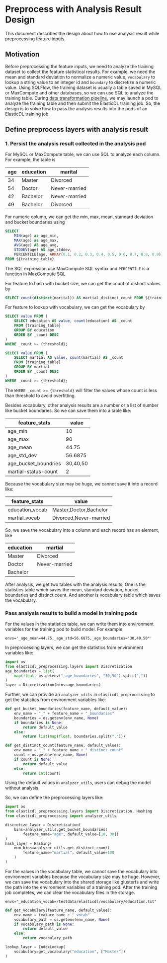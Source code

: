 # Preprocess with Analysis Result Design

This document describes the design about how to use analysis result while
preprocessing feature inputs.

## Motivation

Before preprocessing the feature inputs, we need to analyze the training dataset
to collect the feature statistical results. For example, we need the mean and
standard deviation to normalize a numeric value, `vocabulary` to lookup a string
value to an integer id and `boundary` to discretize a numeric value. Using
SQLFlow, the training dataset is usually a table saved in MySQL or MaxCompute
and other databases, so we can use SQL to analyze the training table.  During
[data transformation pipeline](./data_transform.md), we may launch a pod to
analyze the training table and then submit the ElasticDL training job. So, the
design is to solve how to pass the analysis results into the pods of an
ElasticDL training job.

## Define preprocess layers with analysis result

### 1. Persist the analysis result collected in the analysis pod

For MySQL or MaxCompute table, we can use SQL to analyze each column. For
example, the table is

|  age | education | marital |
| ---- | --- | --- |
|  34  | Master | Divorced |
|  54  | Doctor | Never-married |
|  42  | Bachelor | Never-married |
|  49  | Bachelor | Divorced |

For numeric column, we can get the min, max, mean, standard deviation and
bucket boundaries using

```sql
SELECT
    MIN(age) as age_min,
    MAX(age) as age_max,
    AVG(age) AS age_avg,
    STDDEV(age) AS age_stddev,
    PERCENTILE(age, ARRAY(0.1, 0.2, 0.3, 0.4, 0.5, 0.6, 0.7, 0.8, 0.9)) AS age_boundaries
FROM ${training_table}
```

The SQL expression use MaxCompute SQL syntax and `PERCENTILE` is a function in
MaxCompute SQL

For feature to hash with bucket size, we can get the count of distinct values by

```sql
SELECT count(distinct(marital)) AS martial_distinct_count FROM ${training_table}
```

For feature to lookup with vocabulary, we can get the vocabulary by

```sql
SELECT value FROM (
    SELECT education AS value, count(education) AS _count
    FROM {training_table}
    GROUP BY education
    ORDER BY _count DESC
)
WHERE _count >= {threshold};

SELECT value FROM (
    SELECT martial AS value, count(martial) AS _count
    FROM {training_table}
    GROUP BY martial
    ORDER BY _count DESC
)
WHERE _count >= {threshold};
```

The `WHERE _count >= {threshold}` will filter the values whose count is less
than threshold to avoid overfitting.

Besides vocabulary, other analysis results are a number or a list of number
like bucket boundaries. So we can save them into a table like:

|  feature_stats | value |
| ---- | --- |
|  age_min  | 10 |
|  age_max  | 90 |
|  age_mean  | 44.75 |
|  age_std_dev  | 56.6875 |
|  age_bucket_boundries  | 30,40,50 |
| martial-status-count  | 2 |

Because the vocabulary size may be huge, we cannot save it into a record like:

|  feature_stats | value |
| ---- | --- |
| education_vocab  | Master,Doctor,Bachelor |
| martial_vocab  | Divorced,Never-married |

So, we save the vocabulary into a column and each record has an element, like

| education | martial |
| ---- | --- |
| Master  | Divorced |
| Doctor  | Never-married |
| Bachelor|  |

After analysis, we get two tables with the analysis results. One is the
statistics table which saves the mean, standard deviation, bucket boundaries
and distinct count. And another is vocabulary table which saves the vocabulary.

### Pass analysis results to build a model in training pods

For the values in the statistics table, we can write them into environment
variables for the training pod to build model. For example:

```shell
envs='_age_mean=44.75,_age_std=56.6875,_age_boundaries="30,40,50"'
```

In preprocessing layers, we can get the statistics from environment variables
like:

```python
import os
from elasticdl_preprocessing.layers import Discretization
age_boundaries = list(
    map(float, os.getenv("_age_boundaries", "30,50").split(","))
)
layer = Discretization(bins=age_boundaries)
```

Further, we can provide an `analyzer_utils` in `elasticdl_preprocessing` to get
the statistics from environment variables like:

```python
def get_bucket_boundaries(feature_name, default_value):
    env_name = "_" + feature_name + "_boundaries"
    boundaries = os.getenv(env_name, None)
    if boundaries is None:
        return default_value
    else:
        return list(map(float, boundaries.split(",")))

def get_distinct_count(feature_name, default_value):
    env_name = "_" + feature_name + "_distinct_count"
    count = os.getenv(env_name, None)
    if count is None:
        return default_value
    else:
        return int(count)
```

Using the default values in `analyzer_utils`, users can debug the model without
analysis.

So, we can define the preprocessing layers like:

```python
import os
from elasticdl_preprocessing.layers import Discretization, Hashing
from elasticdl_preprocessing import analyzer_utils

discretize_layer = Discretization(
    bins=analyzer_utils.get_bucket_boundaries(
        feature_name="age", default_value=[10, 30])
)
hash_layer = Hashing(
    num_bins=analyzer_utils.get_distinct_count(
        feature_name="martial", default_value=100
    )
)
```

For the values in the vocabulary table, we cannot save the vocabulary into
environment variables because the vocabulary size may be huge. However, we can
save the vocabulary into the shared storage like glusterfs and write the path
into the environment variables of a training pod. After the training job
completes, we can clear the vocabulary files in the storage.

```shell
envs="_education_vocab=/testdata/elasticdl/vocabulary/education.txt"
```

```python
def get_vocabulary(feature_name, default_value):
    env_name = feature_name + "_vocab"
    vocabulary_path = os.getenv(env_name, None)
    if vocabulary_path is None:
        return default_value
    else:
        return vocabulary_path

lookup_layer = IndexLookup(
    vocabulary=get_vocabulary("education", ["Master"])
)
```
